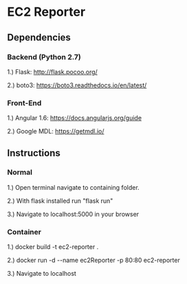 # EC2 Reporter 

## Dependencies

### Backend (Python 2.7)

1.) Flask: http://flask.pocoo.org/ 

2.) boto3: https://boto3.readthedocs.io/en/latest/

### Front-End 

1.) Angular 1.6: https://docs.angularjs.org/guide

2.) Google MDL: https://getmdl.io/

## Instructions 

### Normal

1.) Open terminal navigate to containing folder. 

2.) With flask installed run "flask run"

3.) Navigate to localhost:5000 in your browser

### Container

1.) docker build -t ec2-reporter .

2.) docker run -d --name ec2Reporter -p 80:80 ec2-reporter

3.) Navigate to localhost


